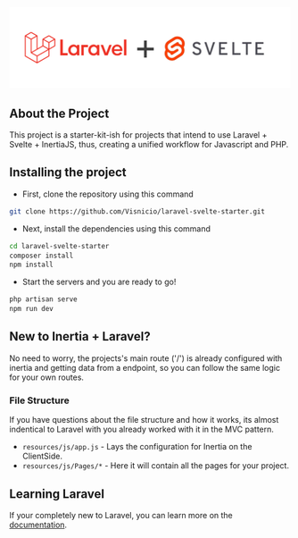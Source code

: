 <p align="center"><img src="Logo.png" width="800" alt="Laravel Logo"></p>

## About the Project

This project is a starter-kit-ish for projects that intend to use Laravel + Svelte + InertiaJS, thus, creating a unified workflow for Javascript and PHP.

## Installing the project

- First, clone the repository using this command
```bash
git clone https://github.com/Visnicio/laravel-svelte-starter.git
```
- Next, install the dependencies using this command
```bash
cd laravel-svelte-starter
composer install
npm install
```
- Start the servers and you are ready to go!
```bash
php artisan serve
npm run dev
```

## New to Inertia + Laravel?
No need to worry, the projects's main route ('/') is already configured with inertia and getting data from a endpoint, so you can follow the same logic for your own routes.

### File Structure
If you have questions about the file structure and how it works, its almost indentical to Laravel with you already worked with it in the MVC pattern.
- `resources/js/app.js` - Lays the configuration for Inertia on the ClientSide.
- `resources/js/Pages/*` - Here it will contain all the pages for your project.

## Learning Laravel

If your completely new to Laravel, you can learn more on the [documentation](https://laravel.com/docs).
